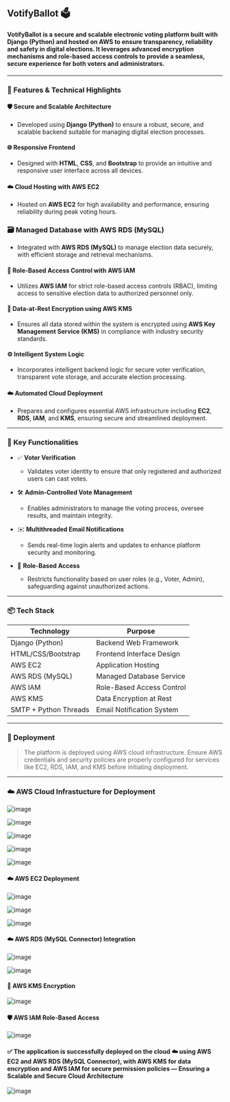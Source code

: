 ## VotifyBallot 🗳️

#### **VotifyBallot** is a secure and scalable electronic voting platform built with **Django (Python)** and hosted on **AWS** to ensure transparency, reliability and safety in digital elections. It leverages advanced encryption mechanisms and role-based access controls to provide a seamless, secure experience for both voters and administrators.

---

### 🔧 Features & Technical Highlights

#### 🛡️ Secure and Scalable Architecture
- Developed using **Django (Python)** to ensure a robust, secure, and scalable backend suitable for managing digital election processes.

#### 🌐 Responsive Frontend
- Designed with **HTML**, **CSS**, and **Bootstrap** to provide an intuitive and responsive user interface across all devices.

#### ☁️ Cloud Hosting with AWS EC2
- Hosted on **AWS EC2** for high availability and performance, ensuring reliability during peak voting hours.

### 🗃️ Managed Database with AWS RDS (MySQL)
- Integrated with **AWS RDS (MySQL)** to manage election data securely, with efficient storage and retrieval mechanisms.

#### 🔐 Role-Based Access Control with AWS IAM
- Utilizes **AWS IAM** for strict role-based access controls (RBAC), limiting access to sensitive election data to authorized personnel only.

#### 🧷 Data-at-Rest Encryption using AWS KMS
- Ensures all data stored within the system is encrypted using **AWS Key Management Service (KMS)** in compliance with industry security standards.

#### ⚙️ Intelligent System Logic
- Incorporates intelligent backend logic for secure voter verification, transparent vote storage, and accurate election processing.

#### ☁️ Automated Cloud Deployment
- Prepares and configures essential AWS infrastructure including **EC2**, **RDS**, **IAM**, and **KMS**, ensuring secure and streamlined deployment.

---

### 🌟 Key Functionalities

- ✅ **Voter Verification**
  - Validates voter identity to ensure that only registered and authorized users can cast votes.

- 🛠️ **Admin-Controlled Vote Management**
  - Enables administrators to manage the voting process, oversee results, and maintain integrity.

- ✉️ **Multithreaded Email Notifications**
  - Sends real-time login alerts and updates to enhance platform security and monitoring.

- 🔐 **Role-Based Access**
  - Restricts functionality based on user roles (e.g., Voter, Admin), safeguarding against unauthorized actions.

---

### 📦 Tech Stack

| Technology      | Purpose                          |
|----------------|----------------------------------|
| Django (Python) | Backend Web Framework           |
| HTML/CSS/Bootstrap | Frontend Interface Design    |
| AWS EC2         | Application Hosting              |
| AWS RDS (MySQL) | Managed Database Service         |
| AWS IAM         | Role-Based Access Control        |
| AWS KMS         | Data Encryption at Rest          |
| SMTP + Python Threads | Email Notification System |

---

### 🚀 Deployment

> The platform is deployed using AWS cloud infrastructure. Ensure AWS credentials and security policies are properly configured for services like EC2, RDS, IAM, and KMS before initiating deployment.

---

### ☁️ AWS Cloud Infrastucture for Deployment

![image](https://user-images.githubusercontent.com/110025521/232314859-46b5cf40-7fdb-4db6-a0e9-27af16c6bbcd.png)

![image](https://user-images.githubusercontent.com/110025521/232314897-0336b0a8-b41c-4af4-8750-a4cc578ec95f.png)

![image](https://github.com/user-attachments/assets/b702b285-f9bd-488a-9c65-74b091366e65)

![image](https://github.com/user-attachments/assets/c96d0fe0-fdaa-4f48-b632-1d3c811d80e2)

![image](https://github.com/user-attachments/assets/02f437ff-5b32-410f-84ae-eb1b0a56fcd6)

#### ☁️ AWS EC2 Deployment

![image](https://github.com/user-attachments/assets/9a2e658c-d631-4f06-aeed-95a17b96280e)

![image](https://github.com/user-attachments/assets/f474a5d3-c2c8-4970-a6c8-1d013cd80dd6)

![image](https://github.com/user-attachments/assets/d308f2e7-1792-4dbb-b185-9672f40d6752)

#### ☁️ AWS RDS (MySQL Connector) Integration

![image](https://github.com/user-attachments/assets/0caf4275-71b7-441b-830d-b4ef329f87d5)

![image](https://github.com/user-attachments/assets/6ecf21f2-fbbc-4693-b6ba-8c8a2b98ff74)

#### 🔐 AWS KMS Encryption

![image](https://github.com/user-attachments/assets/ae9da104-37e9-4b58-93ce-5ad263d07a15)

#### 🛡️ AWS IAM Role-Based Access

![image](https://github.com/user-attachments/assets/bdf15e48-3679-4939-87ee-4577b79de36a)

#### ✅ The application is successfully deployed on the cloud ☁️ using AWS EC2 and AWS RDS (MySQL Connector), with AWS KMS for data encryption and AWS IAM for secure permission policies — Ensuring a Scalable and Secure Cloud Architecture

![image](https://github.com/user-attachments/assets/0aefb190-6361-4ae5-a0bd-fee2a8683a1a)
